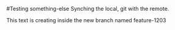 #Testing something-else
Synching the local, git with the remote.

This text is creating inside the new branch named feature-1203